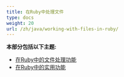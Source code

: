 ```yaml
---
title: 在Ruby中处理文件
type: docs
weight: 20
url: /zh/java/working-with-files-in-ruby/
---
```


**本部分包括以下主题:**

- [在Ruby中的文件处理功能](/cells/zh/java/file-handling-features-in-ruby/)
- [在Ruby中的实用功能](/cells/zh/java/utility-features-in-ruby/)
